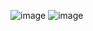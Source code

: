 ![image](https://github.com/Rakshitgupta9/COM-511/assets/95240061/b5d6de03-bcba-47af-8cae-4eedb76c2099)
![image](https://github.com/Rakshitgupta9/COM-511/assets/95240061/78a059cc-bb73-444e-b2b1-7089b8ceebfd)
